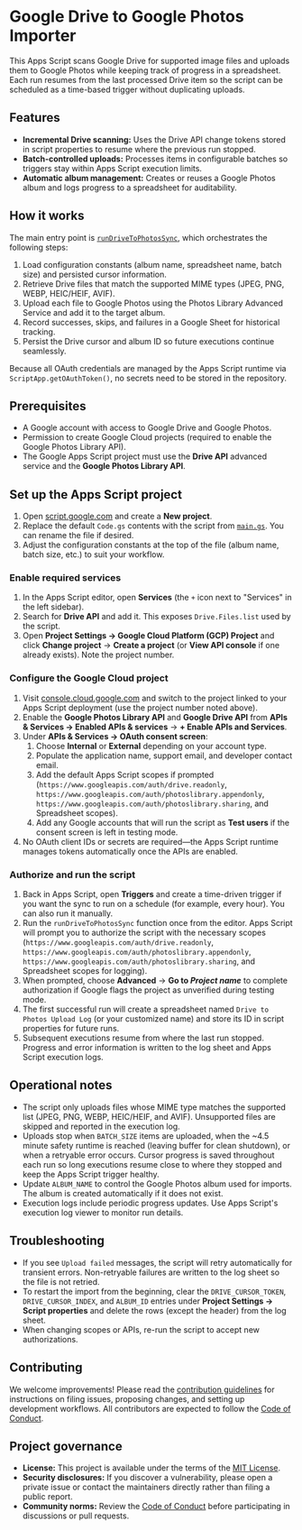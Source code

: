 # Google Drive to Google Photos Importer

This Apps Script scans Google Drive for supported image files and uploads them to Google Photos while keeping track of progress in a spreadsheet. Each run resumes from the last processed Drive item so the script can be scheduled as a time-based trigger without duplicating uploads.

## Features

* **Incremental Drive scanning:** Uses the Drive API change tokens stored in script properties to resume where the previous run stopped.
* **Batch-controlled uploads:** Processes items in configurable batches so triggers stay within Apps Script execution limits.
* **Automatic album management:** Creates or reuses a Google Photos album and logs progress to a spreadsheet for auditability.

## How it works

The main entry point is [`runDriveToPhotosSync`](main.gs), which orchestrates the following steps:

1. Load configuration constants (album name, spreadsheet name, batch size) and persisted cursor information.
2. Retrieve Drive files that match the supported MIME types (JPEG, PNG, WEBP, HEIC/HEIF, AVIF).
3. Upload each file to Google Photos using the Photos Library Advanced Service and add it to the target album.
4. Record successes, skips, and failures in a Google Sheet for historical tracking.
5. Persist the Drive cursor and album ID so future executions continue seamlessly.

Because all OAuth credentials are managed by the Apps Script runtime via `ScriptApp.getOAuthToken()`, no secrets need to be stored in the repository.

## Prerequisites

* A Google account with access to Google Drive and Google Photos.
* Permission to create Google Cloud projects (required to enable the Google Photos Library API).
* The Google Apps Script project must use the **Drive API** advanced service and the **Google Photos Library API**.

## Set up the Apps Script project

1. Open [script.google.com](https://script.google.com) and create a **New project**.
2. Replace the default `Code.gs` contents with the script from [`main.gs`](main.gs). You can rename the file if desired.
3. Adjust the configuration constants at the top of the file (album name, batch size, etc.) to suit your workflow.

### Enable required services

1. In the Apps Script editor, open **Services** (the `+` icon next to "Services" in the left sidebar).
2. Search for **Drive API** and add it. This exposes `Drive.Files.list` used by the script.
3. Open **Project Settings → Google Cloud Platform (GCP) Project** and click **Change project** → **Create a project** (or **View API console** if one already exists). Note the project number.

### Configure the Google Cloud project

1. Visit [console.cloud.google.com](https://console.cloud.google.com) and switch to the project linked to your Apps Script deployment (use the project number noted above).
2. Enable the **Google Photos Library API** and **Google Drive API** from **APIs & Services → Enabled APIs & services** → **+ Enable APIs and Services**.
3. Under **APIs & Services → OAuth consent screen**:
   1. Choose **Internal** or **External** depending on your account type.
   2. Populate the application name, support email, and developer contact email.
   3. Add the default Apps Script scopes if prompted (`https://www.googleapis.com/auth/drive.readonly`, `https://www.googleapis.com/auth/photoslibrary.appendonly`, `https://www.googleapis.com/auth/photoslibrary.sharing`, and Spreadsheet scopes).
   4. Add any Google accounts that will run the script as **Test users** if the consent screen is left in testing mode.
4. No OAuth client IDs or secrets are required—the Apps Script runtime manages tokens automatically once the APIs are enabled.

### Authorize and run the script

1. Back in Apps Script, open **Triggers** and create a time-driven trigger if you want the sync to run on a schedule (for example, every hour). You can also run it manually.
2. Run the `runDriveToPhotosSync` function once from the editor. Apps Script will prompt you to authorize the script with the necessary scopes (`https://www.googleapis.com/auth/drive.readonly`, `https://www.googleapis.com/auth/photoslibrary.appendonly`, `https://www.googleapis.com/auth/photoslibrary.sharing`, and Spreadsheet scopes for logging).
3. When prompted, choose **Advanced** → **Go to *Project name*** to complete authorization if Google flags the project as unverified during testing mode.
4. The first successful run will create a spreadsheet named `Drive to Photos Upload Log` (or your customized name) and store its ID in script properties for future runs.
5. Subsequent executions resume from where the last run stopped. Progress and error information is written to the log sheet and Apps Script execution logs.

## Operational notes

* The script only uploads files whose MIME type matches the supported list (JPEG, PNG, WEBP, HEIC/HEIF, and AVIF). Unsupported files are skipped and reported in the execution log.
* Uploads stop when `BATCH_SIZE` items are uploaded, when the ~4.5 minute safety runtime is reached (leaving buffer for clean shutdown), or when a retryable error occurs. Cursor progress is saved throughout each run so long executions resume close to where they stopped and keep the Apps Script trigger healthy.
* Update `ALBUM_NAME` to control the Google Photos album used for imports. The album is created automatically if it does not exist.
* Execution logs include periodic progress updates. Use Apps Script's execution log viewer to monitor run details.

## Troubleshooting

* If you see `Upload failed` messages, the script will retry automatically for transient errors. Non-retryable failures are written to the log sheet so the file is not retried.
* To restart the import from the beginning, clear the `DRIVE_CURSOR_TOKEN`, `DRIVE_CURSOR_INDEX`, and `ALBUM_ID` entries under **Project Settings → Script properties** and delete the rows (except the header) from the log sheet.
* When changing scopes or APIs, re-run the script to accept new authorizations.

## Contributing

We welcome improvements! Please read the [contribution guidelines](CONTRIBUTING.md) for instructions on filing issues, proposing changes, and setting up development workflows. All contributors are expected to follow the [Code of Conduct](CODE_OF_CONDUCT.md).

## Project governance

* **License:** This project is available under the terms of the [MIT License](LICENSE).
* **Security disclosures:** If you discover a vulnerability, please open a private issue or contact the maintainers directly rather than filing a public report.
* **Community norms:** Review the [Code of Conduct](CODE_OF_CONDUCT.md) before participating in discussions or pull requests.

